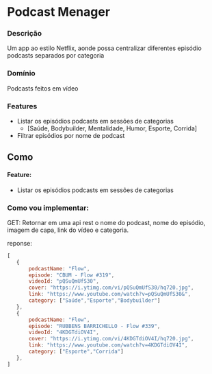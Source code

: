 # Podcast Menager

### Descrição 
Um app ao estilo Netflix, aonde possa centralizar diferentes episódio podcasts separados por categoria

### Domínio
Podcasts feitos em vídeo

### Features
- Listar os episódios podcasts em sessões de categorias
    - [Saúde, Bodybuilder, Mentalidade, Humor, Esporte, Corrida]
- Filtrar episódios por nome de podcast

## Como

#### Feature:
- Listar os episódios podcasts em sessões de categorias

### Como vou implementar:
 GET: Retornar em uma api rest o nome do podcast, nome do episódio, imagem de capa, link do vídeo e categoria.

 reponse:
 ```js
 [
    {
        podcastName: "Flow",
        episode: "CBUM - Flow #319",
        videoId: "pQSuQmUfS30",
        cover: "https://i.ytimg.com/vi/pQSuQmUfS30/hq720.jpg",
        link: "https://www.youtube.com/watch?v=pQSuQmUfS30&",
        category: ["Saúde","Esporte","Bodybuilder"]
    },
    {
        podcastName: "Flow",
        episode: "RUBBENS BARRICHELLO - Flow #339",
        videoId: "4KDGTdiOV4I",
        cover: "https://i.ytimg.com/vi/4KDGTdiOV4I/hq720.jpg",
        link: "https://www.youtube.com/watch?v=4KDGTdiOV4I",
        category: ["Esporte","Corrida"]
    },
 ]
 ```